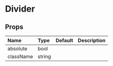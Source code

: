 Divider
=======



Props
-----


| Name | Type | Default | Description |
|:-----|:-----|:-----|:-----|
| absolute | bool |  |   |
| className | string |  |   |
